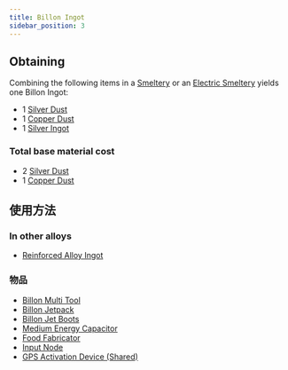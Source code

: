```yaml
---
title: Billon Ingot
sidebar_position: 3
---
```


## Obtaining

Combining the following items in a [Smeltery](Smeltery) or an [Electric Smeltery](Electric-Smeltery) yields one Billon Ingot:

* 1 [Silver Dust](Silver-Dust)
* 1 [Copper Dust](Copper-Dust)
* 1 [Silver Ingot](Silver-Ingot)

### Total base material cost

* 2 [Silver Dust](Silver-Dust)
* 1 [Copper Dust](Copper-Dust)

## 使用方法

### In other alloys

* [Reinforced Alloy Ingot](Reinforced-Alloy-Ingot)

### 物品

* [Billon Multi Tool](Multi-Tools)
* [Billon Jetpack](Jetpacks)
* [Billon Jet Boots](Jet-Boots)
* [Medium Energy Capacitor](Energy-Capacitors)
* [Food Fabricator](Food-Fabricator)
* [Input Node](Input-Node)
* [GPS Activation Device (Shared)](GPS-Activation-Device)
